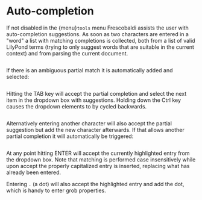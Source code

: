 # Auto-completion

If not disabled in the {menu}`tools` menu Frescobaldi assists the user with
auto-completion suggestions. As soon as two characters are entered in a
"word" a list with matching completions is collected, both from a list of
valid LilyPond terms (trying to only suggest words that are suitable in the
current context) and from parsing the current document.

```{image} auto_complete_one.png
```

If there is an ambiguous partial match it is automatically added and selected:

```{image} auto_complete_two.png
```

Hitting the TAB key will accept the partial completion and select the next
item in the dropdown box with suggestions. Holding down the Ctrl key causes
the dropdown elements to by cycled backwards.

```{image} auto_complete_three1.png
```

Alternatively entering another character will also accept the partial suggestion
but add the new character afterwards. If that allows another partial completion
it will automatically be triggered:

```{image} auto_complete_three.png
```

At any point hitting ENTER will accept the currently highlighted entry from the
dropdown box. Note that matching is performed case insensitively while upon
accept the properly capitalized entry is inserted, replacing what has already
been entered.

Entering `.` (a dot) will also accept the highlighted entry and add the dot,
which is handy to enter grob properties.

```{image} auto_complete_four.png
```
